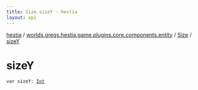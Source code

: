 ```yaml
---
title: Size.sizeY - hestia
layout: api
---
```


<div class='api-docs-breadcrumbs'><a href="../../index.html">hestia</a> / <a href="../index.html">worlds.gregs.hestia.game.plugins.core.components.entity</a> / <a href="index.html">Size</a> / <a href="./size-y.html">sizeY</a></div>

# sizeY

<div class="signature"><code><span class="keyword">var </span><span class="identifier">sizeY</span><span class="symbol">: </span><a href="https://kotlinlang.org/api/latest/jvm/stdlib/kotlin/-int/index.html"><span class="identifier">Int</span></a></code></div>
